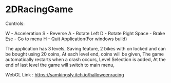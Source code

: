 # 2DRacingGame
 Controls:

 W - Acceleration
 S - Reverse
 A - Rotate Left
 D - Rotate Right
 Space - Brake
 Esc - Go to menu
 H - Quit Application(For windows build)

 The application has 3 levels,
 Saving feature,
 2 bikes with on locked and can be bought using 20 coins,
 At each level end, coins will be given,
 The game automatically restarts when a crash occurs,
 Level Selection is added,
 At the end of last level the game will switch to main menu,

 WebGL Link : https://samkingsly.itch.io/halloweenracing
 
